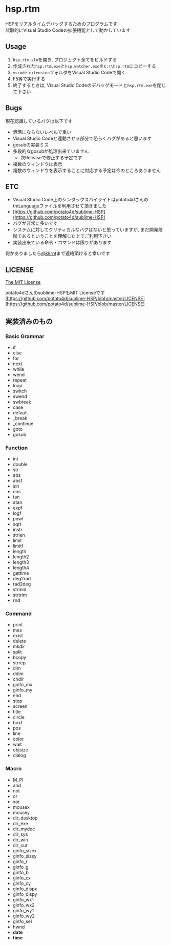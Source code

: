 # hsp.rtm
HSPをリアルタイムデバッグするためのプログラムです  
試験的にVisual Studio Codeの拡張機能として動かしています

## Usage
1. ```hsp.rtm.sln```を開き, プロジェクト全てをビルドする
2. 作成された```hsp.rtm.exe```と```hsp.watcher.exe```を```C:\\hsp.rtm```にコピーする
3. ```vscode-extension```フォルダをVisual Studio Codeで開く
4. F5等で実行する
5. 終了するときは, Visual Studio Codeのデバッグモードと```hsp.rtm.exe```を閉じて下さい

## Bugs
現在認識しているバグは以下です
- 洒落にならないレベルで重い
 - Visual Studio Codeと連動させる部分で恐らくバグがあると思います
- gosubの実装ミス
 - 多段的なgosubが処理出来ていません
   - 次Releaseで修正する予定です
- 複数のウィンドウは表示
 - 複数のウィンドウを表示することに対応する予定は今のところありません

## ETC
- Visual Studio Code上のシンタックスハイライトはpotato4dさんのtmLanguageファイルを利用させて頂きました
 - [https://github.com/potato4d/sublime-HSP](https://github.com/potato4d/sublime-HSP)
- バグが非常に多いです  
 - システムに対してクリティカルなバグはないと思っていますが, まだ開発段階であるということを理解した上でご利用下さい
- 実装出来ている命令・コマンドは限りがあります

何かありましたら[@kkrnt](https://twitter.com/kkrnt)まで連絡頂けると幸いです

## LICENSE
[The MIT License](https://github.com/kkrnt/hsp.cs/blob/master/LICENSE)
  
potato4dさんのsublime-HSPもMIT Licenseです  
[https://github.com/potato4d/sublime-HSP/blob/master/LICENSE](https://github.com/potato4d/sublime-HSP/blob/master/LICENSE)

## 実装済みのもの
### Basic Grammar
- if
- else
- for
- next
- while
- wend
- repeat
- loop
- switch
- swend
- swbreak
- case
- default
- _break
- _continue
- goto
- gosub

### Function
- int
- double
- str
- abs
- absf
- sin
- cos
- tan
- atan
- expf
- logf
- powf
- sqrt
- instr
- strlen
- limit
- limitf
- length
- length2
- length3
- length4
- gettime
- deg2rad
- rad2deg
- strmid
- strtrim
- rnd

### Command
- print
- mes
- exist
- delete
- mkdir
- split
- bcopy
- strrep
- dim
- ddim
- chdir
- ginfo_mx
- ginfo_my
- end
- stop
- screen
- title
- circle
- boxf
- pos
- line
- color
- wait
- objsize
- dialog

### Macro
- M_PI
- and
- not
- or
- xor
- mousex
- mousey
- dir_desktop
- dir_exe
- dir_mydoc
- dir_sys
- dir_win
- dir_cur
- ginfo_sizex
- ginfo_sizey
- ginfo_r
- ginfo_g
- ginfo_b
- ginfo_cx
- ginfo_cy
- ginfo_dispx
- ginfo_dispy
- ginfo_wx1
- ginfo_wx2
- ginfo_wy1
- ginfo_wy2
- ginfo_sel
- hwnd
- __date__
- __time__
